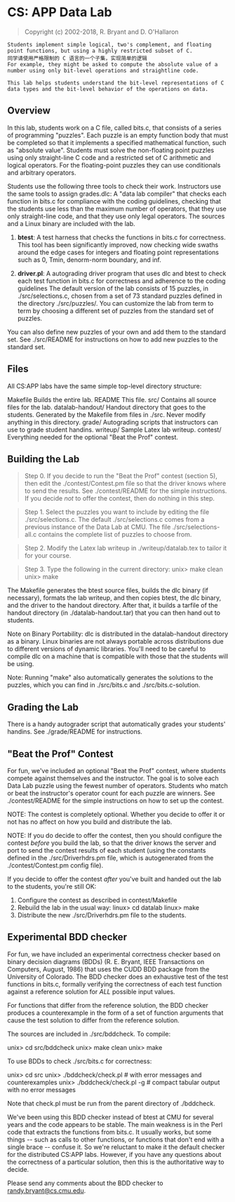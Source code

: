 # CS: APP Data Lab

>   Copyright (c) 2002-2018, R. Bryant and D. O'Hallaron

``` 
Students implement simple logical, two's complement, and floating point functions, but using a highly restricted subset of C. 
同学请使用严格限制的 C 语言的一个子集，实现简单的逻辑
For example, they might be asked to compute the absolute value of a number using only bit-level operations and straightline code. 

This lab helps students understand the bit-level representations of C data types and the bit-level behavior of the operations on data.
```



## Overview

In this lab, students work on a C file, called bits.c, that consists of a series of programming "puzzles".  Each puzzle is an empty function body that must be completed so that it implements a specified mathematical function, such as "absolute value". Students must solve the non-floating point puzzles using only straight-line C code and a restricted set of C arithmetic and logical operators. For the floating-point puzzles they can use conditionals and arbitrary operators.

Students use the following three tools to check their work. Instructors use the same tools to assign grades.dlc: A "data lab compiler" that checks each function in bits.c for compliance with the coding guidelines, checking that the students use less than the maximum number of operators, that they use only straight-line code, and that they use only legal operators. The sources and a Linux binary are included with the lab.

1. **btest**: A test harness that checks the functions in bits.c for correctness. This tool has been significantly improved, now checking wide swaths around the edge cases for integers and floating point representations such as 0, Tmin, denorm-norm boundary, and inf.

2. **driver.pl**: A autograding driver program that uses dlc and btest to check each test function in bits.c for correctness and adherence to the coding guidelines The default  version of the lab consists of 15 puzzles, in ./src/selections.c, chosen from a set of 73 standard puzzles defined in the directory ./src/puzzles/. You can customize the lab from term to term by choosing a different set of puzzles from the standard set of puzzles.

You can also define new puzzles of your own and add them to the standard set. See ./src/README for instructions on how to add new puzzles to the standard set. 



## Files

All CS:APP labs have the same simple top-level directory structure:

Makefile	      			  Builds the entire lab.
README		   			 This file.
src/		       				  Contains all source files for the lab.
datalab-handout/        Handout directory that goes to the students. Generated by the Makefile from files in ./src. Never modify anything in this directory. 
grade/		                    Autograding scripts that instructors can use to grade student handins.
writeup/	                    Sample Latex lab writeup.
contest/                        Everything needed for the optional "Beat the Prof" contest.





## Building the Lab

>    Step 0. If you decide to run the "Beat the Prof" contest (section 5), then edit the ./contest/Contest.pm file so that the driver knows where to send the results. See ./contest/README for the simple instructions. If you decide *not* to offer the contest, then do nothing in this step. 



>    Step 1. Select the puzzles you want to include by editing the file ./src/selections.c. The default ./src/selections.c comes from a previous instance of the 
>   Data Lab at CMU.  The file ./src/selections-all.c contains the
>   complete list of puzzles to choose from.



>    Step 2. Modify the Latex lab writeup in ./writeup/datalab.tex to tailor it for your course. 



>   Step 3. Type the following in the current directory:
>        unix> make clean
>        unix> make 

The Makefile generates the btest source files, builds the dlc binary (if necessary), formats the lab writeup, and then copies btest, the dlc binary, and the driver to the handout  directory.  After that, it builds a tarfile of the handout directory (in ./datalab-handout.tar) that you can then hand out to students. 

Note on Binary Portability: dlc is distributed in the datalab-handout directory as a binary. Linux binaries are not always portable across distributions due to different versions of dynamic libraries. You'll need to be careful to compile dlc on a machine that is compatible with those that the students will be using.

Note: Running "make" also automatically generates the solutions to the puzzles, which you can find in ./src/bits.c and ./src/bits.c-solution.



## Grading the Lab

There is a handy autograder script that automatically grades your students' handins.  See ./grade/README for instructions.



## "Beat the Prof" Contest

For fun, we've included an optional "Beat the Prof" contest, where students compete against themselves and the instructor. The goal is to solve each Data Lab puzzle using the fewest number of operators. Students who match or beat the instructor's operator count for each puzzle are winners. See ./contest/README for the simple instructions on how to set up the contest. 

NOTE: The contest is completely optional. Whether you decide to offer it or not has no affect on how you build and distribute the lab. 

NOTE: If you do decide to offer the contest, then you should configure the contest *before* you build the lab, so that the driver knows the server and port to send the contest  results of each student (using the constants defined in the ./src/Driverhdrs.pm file, which is autogenerated from the ./contest/Contest.pm config file). 

If you decide to offer the contest *after* you've built and handed out the lab to the students, you're still OK: 

1) Configure the contest as described in contest/Makefile
2) Rebuild the lab in the usual way:
    linux> cd datalab
    linux> make
3) Distribute the new ./src/Driverhdrs.pm file to the students.



## Experimental BDD checker

For fun, we have included an experimental correctness checker based on binary decision diagrams (BDDs) (R. E. Bryant, IEEE Transactions on Computers, August, 1986) that  uses the CUDD BDD package from the University of Colorado. The BDD checker does an exhaustive test of the test functions in bits.c, formally verifying the correctness of each 
test function against a reference solution for *ALL* possible input values. 

For functions that differ from the reference solution, the BDD checker produces a counterexample in the form of a set of function arguments that cause the test solution to differ from the reference solution.

The sources are included in ./src/bddcheck. To compile:

  unix> cd src/bddcheck
  unix> make clean
  unix> make

To use BDDs to check ./src/bits.c for correctness:

  unix> cd src
  unix> ./bddcheck/check.pl       # with error messages and counterexamples
  unix> ./bddcheck/check.pl -g  # compact tabular output with no error messages

Note that check.pl must be run from the parent directory of ./bddcheck.

We've been using this BDD checker instead of btest at CMU for several years and the code appears to be stable. The main weakness is in the Perl code that extracts the  functions from bits.c. It usually works, but some things -- such as calls to other functions, or functions that don't end with a single brace -- confuse it. So we're reluctant to make it the default checker for the distributed CS:APP labs. However, if you have any questions about the correctness of a particular solution, then this is the authoritative way to decide.

Please send any comments about the BDD checker to randy.bryant@cs.cmu.edu.


